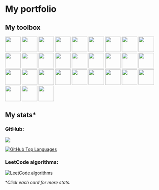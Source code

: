 # My portfolio

## My toolbox
[comment]: #https://profile-readme-generator.com/
[<img height="50" width="50" src="https://cdn.jsdelivr.net/gh/devicons/devicon/icons/argocd/argocd-original.svg"/>](/ "ArgoCD")
[<img height="50" width="50" src="https://skillicons.dev/icons?i=aws"/>](/ "AWS")
[<img height="50" width="50" src="https://skillicons.dev/icons?i=bash"/>](/ "Bash")
[<img height="50" width="50" src="https://skillicons.dev/icons?i=css"/>](/ "CSS")
[<img height="50" width="50" src="https://skillicons.dev/icons?i=docker"/>](/ "Docker")
[<img height="50" width="50" src="https://skillicons.dev/icons?i=express"/>](/ "Express.js")
[<img height="50" width="50" src="https://cdn.jsdelivr.net/gh/devicons/devicon/icons/firefox/firefox-original.svg"/>](/ "Firefox")
[<img height="50" width="50" src="https://skillicons.dev/icons?i=go"/>](/ "Go")
[<img height="50" width="50" src="https://skillicons.dev/icons?i=html"/>](/ "HTML")
[<img height="50" width="50" src="https://cdn.jsdelivr.net/gh/devicons/devicon/icons/intellij/intellij-original.svg"/>](/ "IntelliJ IDE")
[<img height="50" width="50" src="https://skillicons.dev/icons?i=java"/>](/ "Java")
[<img height="50" width="50" src="https://cdn.jsdelivr.net/gh/devicons/devicon/icons/jira/jira-original.svg"/>](/ "Jira Project Management")
[<img height="50" width="50" src="https://skillicons.dev/icons?i=js"/>](/ "JavaScript")
[<img height="50" width="50" src="https://skillicons.dev/icons?i=jenkins"/>](/ "Jenkins CI/CD")
[<img height="50" width="50" src="https://skillicons.dev/icons?i=jquery"/>](/ "jQuery")
[<img height="50" width="50" src="https://skillicons.dev/icons?i=kubernetes"/>](/ "Kubernetes")
[<img height="50" width="50" src="https://skillicons.dev/icons?i=linux"/>](/ "Linux")
[<img height="50" width="50" src="https://skillicons.dev/icons?i=mongodb"/>](/ "MongoDB")
[<img height="50" width="50" src="https://skillicons.dev/icons?i=mysql"/>](/ "MySQL")
[<img height="50" width="50" src="https://skillicons.dev/icons?i=nodejs"/>](/ "Node.js")
[<img height="50" width="50" src="https://skillicons.dev/icons?i=openshift"/>](/ "OpenShift")
[<img height="50" width="50" src="https://cdn.jsdelivr.net/gh/devicons/devicon/icons/terraform/terraform-original.svg"/>](/ "Terraform")
[<img height="50" width="50" src="https://cdn.jsdelivr.net/gh/devicons/devicon/icons/pandas/pandas-original.svg"/>](/ "Pandas")
[<img height="50" width="50" src="https://skillicons.dev/icons?i=php"/>](/ "PHP")
[<img height="50" width="50" src="https://skillicons.dev/icons?i=powershell"/>](/ "PowerShell")
[<img height="50" width="50" src="https://cdn.jsdelivr.net/gh/devicons/devicon/icons/pycharm/pycharm-original.svg"/>](/ "PyCharm IDE")
[<img height="50" width="50" src="https://skillicons.dev/icons?i=py"/>](/ "Python")
[<img height="50" width="50" src="https://skillicons.dev/icons?i=regex"/>](/ "RegEx")
[<img height="50" width="50" src="https://skillicons.dev/icons?i=md"/>](/ "Markdown")
[<img height="50" width="50" src="https://skillicons.dev/icons?i=vim"/>](/ "Vim")

## My stats*
### GitHub:
[comment]: # (Widget: https://github.com/anuraghazra/github-readme-stats)
[comment]: # (Transparent-RGB-to-hex editor: https://rgbacolorpicker.com/rgba-to-hex)
[comment]: # (Transparent-RGB-to-hex editor: https://jsfiddle.net/teddyrised/g02s07n4/)
[comment]: # (If this widget does not load, it is likely due to the Vercel app's cache being out of date. A privacy setting was likely changed on the GitHub side. It will automatically resolve in 24 hours.)

[<img src="https://github-readme-stats.vercel.app/api?username=ak47us&hide_border=false&theme=transparent&bg_color=101010d9&rank_icon=percentile&custom_title=Activity%20percentile&show_icons=true&title_color=94b5fd&text_color=0d6f3f&border_color=404040&hide=stars,commits,prs,issues,contribs">](https://profile-summary-for-github.com/user/ak47us "Click for more stats.")

[![GitHub Top Languages](https://github-readme-stats.vercel.app/api/top-langs?username=ak47us&bg_color=101010d9&layout=compact&theme=transparent&title_color=94b5fd&text_color=0d6f3f&border_color=404040&custom_title=Languages&langs_count=10&hide_border=false&include_all_commits=true)](https://profile-summary-for-github.com/user/ak47us "Click for more stats.")

### LeetCode algorithms:
[comment]: # (https://github.com/JacobLinCool/LeetCode-Stats-Card)
[![LeetCode algorithms](https://leetcard.jacoblin.cool/ak47us?theme=light,dark)](https://leetcode.com/u/ak47us/ "Click for more stats.")

**Click each card for more stats.*
